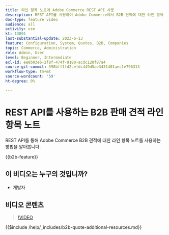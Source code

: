 ```yaml
---
title: 라인 항목 노트에 Adobe Commerce REST API 사용
description: REST API를 사용하여 Adobe Commerce에서 B2B 견적에 대한 라인 항목 노트에 대해 알아봅니다
doc-type: feature video
audience: all
activity: use
kt: 13801
last-substantial-update: 2023-6-13
feature: Configuration, System, Quotes, B2B, Companies
topic: Commerce, Administration
role: Admin, User
level: Beginner, Intermediate
exl-id: ee8b03e6-2f8f-474f-9180-acdc120f87a4
source-git-commit: 598bff1fd2cefdc449d5ae3431401aec1e796313
workflow-type: tm+mt
source-wordcount: '59'
ht-degree: 0%

---
```


# REST API를 사용하는 B2B 판매 견적 라인 항목 노트

REST API를 통해 Adobe Commerce B2B 견적에 대한 라인 항목 노트를 사용하는 방법을 알아봅니다.

{{b2b-feature}}

## 이 비디오는 누구의 것입니까?

- 개발자

## 비디오 콘텐츠

>[!VIDEO](https://video.tv.adobe.com/v/3420418?learn=on)

{{$include /help/_includes/b2b-quote-additional-resources.md}}
